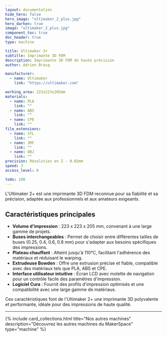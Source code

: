 ```yaml
---
layout: documentation
hide_hero: false
hero_image: "ultimaker_2_plus.jpg"
hero_darken: true
image: "ultimaker_2_plus.jpg"
component_toc: true
doc_header: true
type: machine

title: Ultimaker 2+
subtitle: Imprimante 3D FDM
description: Imprimante 3D FDM de haute précision
author: Adrien Bracq

manufacturer:
  - name: Ultimaker
    link: "https://ultimaker.com"

working_area: 223x223x205mm
materials:
  - name: PLA
    link: ""
  - name: ABS
    link: ""
  - name: CPE
    link: ""
file_extensions:
  - name: STL
    link: ""
  - name: 3MF
    link: ""
  - name: OBJ
    link: ""
precision: Résolution en Z - 0.02mm
speed: 3
access_level: 0

todo: 100
---
```


L'Ultimaker 2+ est une imprimante 3D FDM reconnue pour sa fiabilité et sa précision, adaptée aux professionnels et aux amateurs exigeants.

## Caractéristiques principales

- **Volume d'impression** : 223 x 223 x 205 mm, convenant à une large gamme de projets.
- **Buses interchangeables** : Permet de choisir entre différentes tailles de buses (0.25, 0.4, 0.6, 0.8 mm) pour s'adapter aux besoins spécifiques des impressions.
- **Plateau chauffant** : Atteint jusqu'à 110°C, facilitant l'adhérence des matériaux et réduisant le warping.
- **Extrudeuse Bowden** : Offre une extrusion précise et fiable, compatible avec des matériaux tels que PLA, ABS et CPE.
- **Interface utilisateur intuitive** : Écran LCD avec molette de navigation pour un contrôle facile des paramètres d'impression.
- **Logiciel Cura** : Fournit des profils d'impression optimisés et une compatibilité avec une large gamme de matériaux.

Ces caractéristiques font de l'Ultimaker 2+ une imprimante 3D polyvalente et performante, idéale pour des impressions de haute qualité.

---

{%
  include card_collections.html
  title="Nos autres machines"
  description="Découvrez les autres machines du MakerSpace"
  type="machine"
%}
